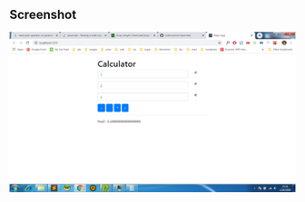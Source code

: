 ## Screenshot
![Halaman login](https://github.com/mahmudinm/react-test/raw/master/screenshot/react-calculator.png)